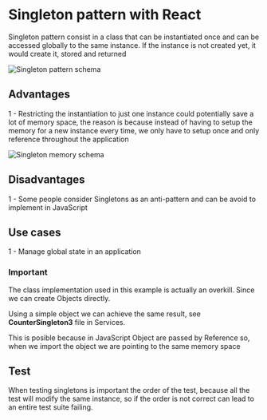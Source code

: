 # Singleton pattern with React

Singleton pattern consist in a class that can be instantiated once and can be accessed globally to the same instance. If the instance is not created yet, it would create it, stored and returned

![Singleton pattern schema](/src/assets/img/image.png)

## Advantages

1 - Restricting the instantiation to just one instance could potentially save  a lot of memory space, the reason is because instead of having to setup the memory for a new instance every time, we only have to setup once and only reference throughout the application

![Singleton memory schema](image.png)

## Disadvantages

1 - Some people consider Singletons as an anti-pattern and can be avoid to implement in JavaScript 

## Use cases

1 - Manage global state in an application

### Important

The class implementation used in this example is actually an overkill. Since we can create Objects directly.

Using a simple object we can achieve the same result, see **CounterSingleton3** file in Services.

This is posible because in JavaScript Object are passed by Reference so, when we import the object we are pointing to the same memory space

## Test

When testing singletons is important the order of the test, because all the test will modify the same instance, so if the order is not correct can lead to an entire test suite failing.